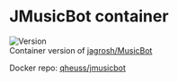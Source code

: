 # JMusicBot container
![Version](https://img.shields.io/badge/Version-0.4.0-65f0a1) </br>
Container version of [jagrosh/MusicBot](https://github.com/jagrosh/MusicBot)

Docker repo: [qheuss/jmusicbot](https://hub.docker.com/r/qheuss/jmusicbot)
